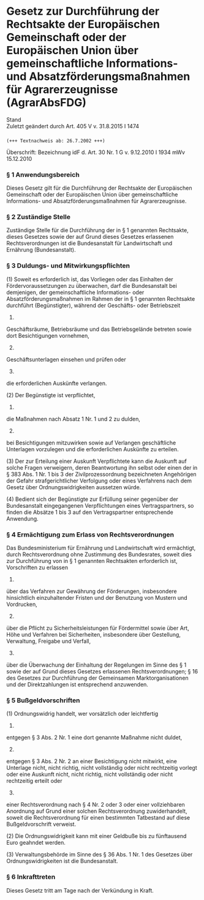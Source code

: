 Gesetz zur Durchführung der Rechtsakte der Europäischen Gemeinschaft oder der Europäischen Union über gemeinschaftliche Informations- und Absatzförderungsmaßnahmen für Agrarerzeugnisse (AgrarAbsFDG)
======================================================================================================================================================================================================

Stand  
Zuletzt geändert durch Art. 405 V v. 31.8.2015 I 1474

### 

```
(+++ Textnachweis ab: 26.7.2002 +++)
```

Überschrift: Bezeichnung idF d. Art. 30 Nr. 1 G v. 9.12.2010 I 1934 mWv 15.12.2010

### § 1 Anwendungsbereich

Dieses Gesetz gilt für die Durchführung der Rechtsakte der Europäischen Gemeinschaft oder der Europäischen Union über gemeinschaftliche Informations- und Absatzförderungsmaßnahmen für Agrarerzeugnisse.

### § 2 Zuständige Stelle

Zuständige Stelle für die Durchführung der in § 1 genannten Rechtsakte, dieses Gesetzes sowie der auf Grund dieses Gesetzes erlassenen Rechtsverordnungen ist die Bundesanstalt für Landwirtschaft und Ernährung (Bundesanstalt).

### § 3 Duldungs- und Mitwirkungspflichten

(1) Soweit es erforderlich ist, das Vorliegen oder das Einhalten der Fördervoraussetzungen zu überwachen, darf die Bundesanstalt bei demjenigen, der gemeinschaftliche Informations- oder Absatzförderungsmaßnahmen im Rahmen der in § 1 genannten Rechtsakte durchführt (Begünstigter), während der Geschäfts- oder Betriebszeit

1.  
Geschäftsräume, Betriebsräume und das Betriebsgelände betreten sowie dort Besichtigungen vornehmen,

2.  
Geschäftsunterlagen einsehen und prüfen oder

3.  
die erforderlichen Auskünfte verlangen.

(2) Der Begünstigte ist verpflichtet,

1.  
die Maßnahmen nach Absatz 1 Nr. 1 und 2 zu dulden,

2.  
bei Besichtigungen mitzuwirken sowie auf Verlangen geschäftliche Unterlagen vorzulegen und die erforderlichen Auskünfte zu erteilen.

(3) Der zur Erteilung einer Auskunft Verpflichtete kann die Auskunft auf solche Fragen verweigern, deren Beantwortung ihn selbst oder einen der in § 383 Abs. 1 Nr. 1 bis 3 der Zivilprozessordnung bezeichneten Angehörigen der Gefahr strafgerichtlicher Verfolgung oder eines Verfahrens nach dem Gesetz über Ordnungswidrigkeiten aussetzen würde.

(4) Bedient sich der Begünstigte zur Erfüllung seiner gegenüber der Bundesanstalt eingegangenen Verpflichtungen eines Vertragspartners, so finden die Absätze 1 bis 3 auf den Vertragspartner entsprechende Anwendung.

### § 4 Ermächtigung zum Erlass von Rechtsverordnungen

Das Bundesministerium für Ernährung und Landwirtschaft wird ermächtigt, durch Rechtsverordnung ohne Zustimmung des Bundesrates, soweit dies zur Durchführung von in § 1 genannten Rechtsakten erforderlich ist, Vorschriften zu erlassen

1.  
über das Verfahren zur Gewährung der Förderungen, insbesondere hinsichtlich einzuhaltender Fristen und der Benutzung von Mustern und Vordrucken,

2.  
über die Pflicht zu Sicherheitsleistungen für Fördermittel sowie über Art, Höhe und Verfahren bei Sicherheiten, insbesondere über Gestellung, Verwaltung, Freigabe und Verfall,

3.  
über die Überwachung der Einhaltung der Regelungen im Sinne des § 1 sowie der auf Grund dieses Gesetzes erlassenen Rechtsverordnungen; § 16 des Gesetzes zur Durchführung der Gemeinsamen Marktorganisationen und der Direktzahlungen ist entsprechend anzuwenden.

### § 5 Bußgeldvorschriften

(1) Ordnungswidrig handelt, wer vorsätzlich oder leichtfertig

1.  
entgegen § 3 Abs. 2 Nr. 1 eine dort genannte Maßnahme nicht duldet,

2.  
entgegen § 3 Abs. 2 Nr. 2 an einer Besichtigung nicht mitwirkt, eine Unterlage nicht, nicht richtig, nicht vollständig oder nicht rechtzeitig vorlegt oder eine Auskunft nicht, nicht richtig, nicht vollständig oder nicht rechtzeitig erteilt oder

3.  
einer Rechtsverordnung nach § 4 Nr. 2 oder 3 oder einer vollziehbaren Anordnung auf Grund einer solchen Rechtsverordnung zuwiderhandelt, soweit die Rechtsverordnung für einen bestimmten Tatbestand auf diese Bußgeldvorschrift verweist.

(2) Die Ordnungswidrigkeit kann mit einer Geldbuße bis zu fünftausend Euro geahndet werden.

(3) Verwaltungsbehörde im Sinne des § 36 Abs. 1 Nr. 1 des Gesetzes über Ordnungswidrigkeiten ist die Bundesanstalt.

### § 6 Inkrafttreten

Dieses Gesetz tritt am Tage nach der Verkündung in Kraft.
